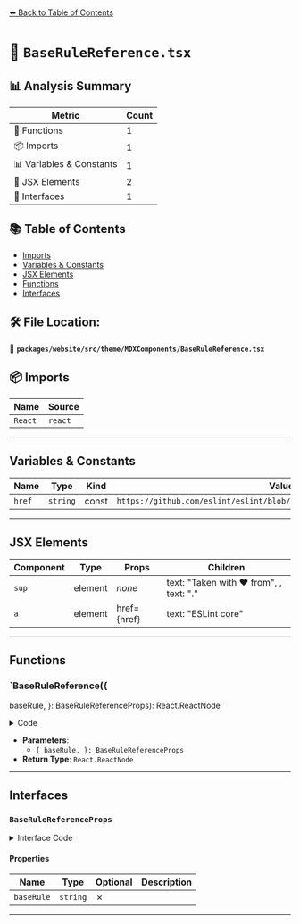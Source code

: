 [⬅️ Back to Table of Contents](../../../../../index.md)

# 📄 `BaseRuleReference.tsx`

## 📊 Analysis Summary

| Metric | Count |
|--------|-------|
| 🔧 Functions | 1 |
| 📦 Imports | 1 |
| 📊 Variables & Constants | 1 |
| 💠 JSX Elements | 2 |
| 📐 Interfaces | 1 |

## 📚 Table of Contents

- [Imports](#imports)
- [Variables & Constants](#variables-constants)
- [JSX Elements](#jsx-elements)
- [Functions](#functions)
- [Interfaces](#interfaces)

## 🛠️ File Location:
📂 **`packages/website/src/theme/MDXComponents/BaseRuleReference.tsx`**

## 📦 Imports

| Name | Source |
|------|--------|
| `React` | `react` |


---

## Variables & Constants

| Name | Type | Kind | Value | Exported |
|------|------|------|-------|----------|
| `href` | `string` | const | ``https://github.com/eslint/eslint/blob/main/docs/src/rules/${baseRule}.md`` | ✗ |


---

## JSX Elements

| Component | Type | Props | Children |
|-----------|------|-------|----------|
| `sup` | element | *none* | text: "Taken with ❤️ from", <a>, text: "." |
| `a` | element | href={href} | text: "ESLint core" |


---

## Functions

### `BaseRuleReference({
  baseRule,
}: BaseRuleReferenceProps): React.ReactNode`

<details><summary>Code</summary>

```ts
export function BaseRuleReference({
  baseRule,
}: BaseRuleReferenceProps): React.ReactNode {
  const href = `https://github.com/eslint/eslint/blob/main/docs/src/rules/${baseRule}.md`;

  return (
    <sup>
      Taken with ❤️ from <a href={href}>ESLint core</a>.
    </sup>
  );
}
```
</details>

- **Parameters**:
  - `{
  baseRule,
}: BaseRuleReferenceProps`
- **Return Type**: `React.ReactNode`

---

## Interfaces

### `BaseRuleReferenceProps`

<details><summary>Interface Code</summary>

```ts
export interface BaseRuleReferenceProps {
  baseRule: string;
}
```
</details>

#### Properties

| Name | Type | Optional | Description |
|------|------|----------|-------------|
| `baseRule` | `string` | ✗ |  |


---